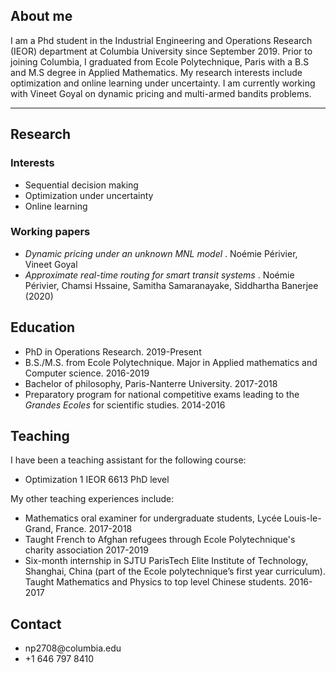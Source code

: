 ## About me

I am a Phd student in the Industrial Engineering and Operations Research (IEOR) department at Columbia University since September 2019. Prior to joining Columbia, I graduated from Ecole Polytechnique, Paris with a B.S and M.S degree in Applied Mathematics. My research interests include optimization and online learning under uncertainty. I am currently working with Vineet Goyal on dynamic pricing and multi-armed bandits problems. 

---

## Research
### Interests
<ul>
  <li>Sequential decision making </li>
  <li>Optimization under uncertainty</li>
  <li>Online learning</li>
</ul>

### Working papers
<ul>
  <li> <i> Dynamic pricing under an unknown MNL model </i>. Noémie Périvier, Vineet Goyal </li>
  <li> <i>Approximate real-time routing for smart transit systems </i>.  Noémie Périvier, Chamsi Hssaine, Samitha Samaranayake, Siddhartha Banerjee (2020) </li>
</ul>


## Education
<ul>
  <li> PhD in Operations Research. 2019-Present</li>
  <li> B.S./M.S. from Ecole Polytechnique. Major in Applied mathematics and Computer science. 2016-2019</li>
  <li> Bachelor of philosophy, Paris-Nanterre University. 2017-2018</li>
  <li> Preparatory program for national competitive exams leading to the <i>Grandes Ecoles</i> for scientific studies. 2014-2016</li>
</ul>


## Teaching
I have been a teaching assistant for the following course:
<ul>
  <li> Optimization 1 IEOR 6613 PhD level</li>
</ul>

My other teaching experiences include:
<ul>
  <li> Mathematics oral examiner for undergraduate students, Lycée Louis-le-Grand,
    France. 2017-2018 </li>
  <li> Taught French to Afghan refugees through Ecole Polytechnique's charity association 2017-2019</li>
  <li> Six-month internship in SJTU ParisTech Elite Institute of Technology, Shanghai, China (part of the Ecole polytechnique’s first year curriculum). Taught Mathematics and Physics to top level Chinese students. 2016-2017</li>
</ul>



## Contact
<ul>
  <li> np2708@columbia.edu</li>
  <li> +1 646 797 8410</li>
</ul>



